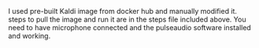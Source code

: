 
I used pre-built Kaldi image from docker hub and manually modified it. steps to pull the image and run it are in the steps file included above. 
You need to have microphone connected and the pulseaudio software installed and working.

